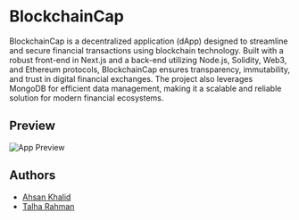 
# BlockchainCap

BlockchainCap is a decentralized application (dApp) designed to streamline and secure financial transactions using blockchain technology. Built with a robust front-end in Next.js and a back-end utilizing Node.js, Solidity, Web3, and Ethereum protocols, BlockchainCap ensures transparency, immutability, and trust in digital financial exchanges. The project also leverages MongoDB for efficient data management, making it a scalable and reliable solution for modern financial ecosystems.


## Preview

![App Preview](https://i.ibb.co/GxRq0sS/IMG-20240204-WA0011.jpg)


## Authors

- [Ahsan Khalid](https://github.com/Ahsankhalid618)
- [Talha Rahman](https://github.com/italhah)

